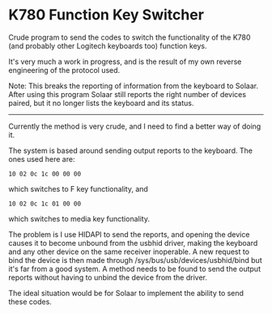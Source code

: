 K780 Function Key Switcher
==========================

Crude program to send the codes to switch the functionality
of the K780 (and probably other Logitech keyboards too) function
keys.

It's very much a work in progress, and is the result of my own
reverse engineering of the protocol used.

Note: This breaks the reporting of information from the keyboard to
Solaar.  After using this program Solaar still reports the right number
of devices paired, but it no longer lists the keyboard and its status.

----

Currently the method is very crude, and I need to find a better way
of doing it.

The system is based around sending output reports to the keyboard. The
ones used here are:

    10 02 0c 1c 00 00 00

which switches to F key functionality, and

    10 02 0c 1c 01 00 00

which switches to media key functionality.

The problem is I use HIDAPI to send the reports, and opening the device
causes it to become unbound from the usbhid driver, making the keyboard
and any other device on the same receiver inoperable. A new request
to bind the device is then made through /sys/bus/usb/devices/usbhid/bind
but it's far from a good system. A method needs to be found to send the
output reports without having to unbind the device from the driver.

The ideal situation would be for Solaar to implement the ability to
send these codes.

